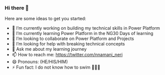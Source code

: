### Hi there 👋



Here are some ideas to get you started:

- 🔭 I’m currently working on building my technical skills in Power Platform
- 🌱 I’m currently learning Power Platform in the NG30 Days of learning 
- 👯 I’m looking to collaborate on Power Platform and Projects
- 🤔 I’m looking for help with breaking technical concepts 
- 💬 Ask me about my learning journey 
- 📫 How to reach me: https://twitter.com/nnamani_neri
- 😄 Pronouns: (HE/HIS/HIM) 
- ⚡ Fun fact: I do not know how to swim 🤦🏽‍♂️

